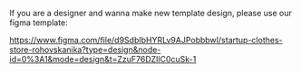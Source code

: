 If you are a designer and wanna make new template design, please use our figma template:

https://www.figma.com/file/d9SdbIbHYRLv9AJPobbbwI/startup-clothes-store-rohovskanika?type=design&node-id=0%3A1&mode=design&t=ZzuF76DZIlC0cuSk-1
